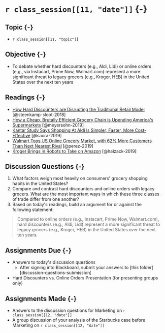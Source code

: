 # `r class_session[[11, "date"]]` {-}

## Topic {-}

- `r class_session[[11, "topic"]]`

## Objective {-}

- To debate whether hard discounters (e.g., Aldi, Lidl) or online orders (e.g.,
via Instacart, Prime Now, Walmart.com) represent a more significant threat to
legacy grocers (e.g., Kroger, HEB) in the United States over the next ten years

## Readings {-}

- [How Hard Discounters are Disrupting the Traditional Retail
Model][steenkamp-sloot-2018] [@steenkamp-sloot-2018]
- [How a Cheap, Brutally Efficient Grocery Chain is Upending America's
Supermarkets][meyersohn-2019] [@meyersohn-2019]
- [Kantar Study Says Shopping At Aldi Is Simpler, Faster, More Cost-Effective][sacra-2019] [@sacra-2019]
- [Walmart Tops US Online Grocery Market, with 62% More Customers Than Next
Nearest Rival][perez-2019] [@perez-2019]
- [Kroger Brings in Robots to Take on Amazon][halzack-2019] [@halzack-2019]

## Discussion Questions {-}

1. What factors weigh most heavily on consumers' grocery shopping habits in the
United States?
2. Compare and contrast hard discounters and online orders with legacy grocers.
What are the most important ways in which these three classes of trade differ
from one another?
3. Based on today's readings, build an argument for or against the following
statement:

> Compared to online orders (e.g., Instacart, Prime Now, Walmart.com), hard
discounters (e.g., Aldi, Lidl) represent a more significant threat to legacy
grocers (e.g., Kroger, HEB) in the United States over the next ten years.

## Assignments Due {-}

- Answers to today's discussion questions
    - After signing into Blackboard, submit your answers to [this
    folder][discussion-questions-submission]
- Hard Discounters vs. Online Orders Presentation (for presenting groups only)

## Assignments Made {-}

- Answers to the discussion questions for Marketing on `r class_session[[12,
"date"]]`
- A group discussion of your analysis of the Starbucks case before Marketing on
`r class_session[[12, "date"]]`

[Bruce Montgomery]: https://www.linkedin.com/in/brucemontgomery/
[meyersohn-2019]: https://www.cnn.com/interactive/2019/05/business/aldi-walmart-low-food-prices/
[perez-2019]: https://techcrunch.com/2019/08/13/walmart-tops-u-s-online-grocery-market-with-62-more-customers-than-next-nearest-rival/
[halzack-2019]: https://www.seattletimes.com/business/kroger-brings-in-robots-to-take-on-amazon/
[steenkamp-sloot-2018]: https://blackboard.comm.virginia.edu/bbcswebdav/pid-136761-dt-content-rid-864214_1/xid-864214_1
[sacra-2019]: https://www.theshelbyreport.com/2019/10/14/aldi-shopping-study-kantar/